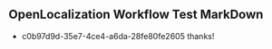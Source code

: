 ## OpenLocalization Workflow Test MarkDown
* c0b97d9d-35e7-4ce4-a6da-28fe80fe2605 
thanks!<!--HONumber=Mar16_HO4-->
